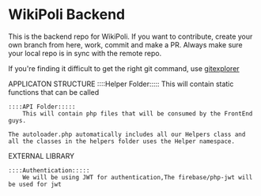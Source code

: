 # WikiPoli Backend

This is the backend repo for WikiPoli. If you want to contribute, create your own branch from here, work, commit and make a PR. Always make sure your local repo is in sync with the remote repo. 

If you're finding it difficult to get the right git command, use [gitexplorer](https://gitexplorer.com)


APPLICATON STRUCTURE
    ::::Helper Folder:::::
        This will contain static functions that can be called

    ::::API Folder:::::
        This will contain php files that will be consumed by the FrontEnd guys.

    The autoloader.php automatically includes all our Helpers class and all the classes in the helpers folder uses the Helper namespace.

EXTERNAL LIBRARY

    ::::Authentication:::::
        We will be using JWT for authentication,The firebase/php-jwt will be used for jwt
